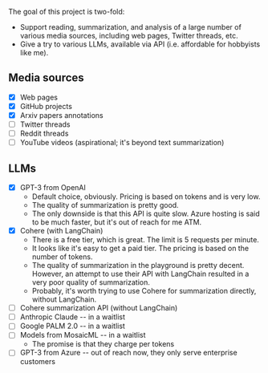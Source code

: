 The goal of this project is two-fold:

* Support reading, summarization, and analysis of a large number of various media sources, 
including web pages, Twitter threads, etc.
* Give a try to various LLMs, available via API (i.e. affordable for hobbyists like me).

## Media sources

* [x] Web pages
* [x] GitHub projects
* [x] Arxiv papers annotations
* [ ] Twitter threads
* [ ] Reddit threads
* [ ] YouTube videos (aspirational; it's beyond text summarization)

## LLMs

* [x] GPT-3 from OpenAI
  * Default choice, obviously. Pricing is based on tokens and is very low.
  * The quality of summarization is pretty good. 
  * The only downside is that this API is quite slow. Azure hosting is said to be much faster, 
  but it's out of reach for me ATM.
* [x] Cohere (with LangChain)
  * There is a free tier, which is great. The limit is 5 requests per minute.
  * It looks like it's easy to get a paid tier. The pricing is based on the number of tokens.
  * The quality of summarization in the playground is pretty decent. However, an attempt to use
  their API with LangChain resulted in a very poor quality of summarization.
  * Probably, it's worth trying to use Cohere for summarization directly, without LangChain.
* [ ] Cohere summarization API (without LangChain)
* [ ] Anthropic Claude -- in a waitlist
* [ ] Google PALM 2.0 -- in a waitlist
* [ ] Models from MosaicML -- in a waitlist
  * The promise is that they charge per tokens
* [ ] GPT-3 from Azure -- out of reach now, they only serve enterprise customers
